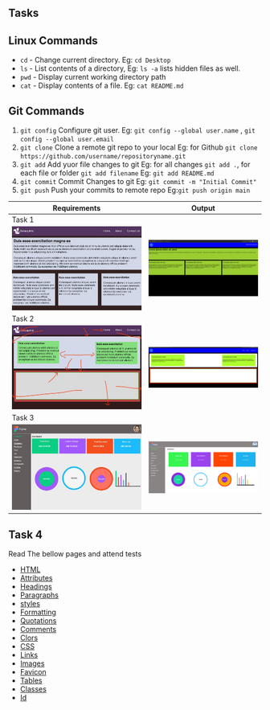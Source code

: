 

## Tasks


## Linux Commands

 
- `cd` - Change current directory. Eg: `cd Desktop`
- `ls` - List contents of a directory, Eg: `ls -a` lists hidden files as well.
- `pwd` - Display current working directory path
- `cat` - Display contents of a file. Eg: `cat README.md`

## Git Commands

1. `git config`  Configure git user. Eg: `git config --global user.name` ,
   `git config --global user.email`
2. `git clone`  Clone a remote git repo to your local Eg: for Github `git clone https://github.com/username/repositoryname.git`
3. `git add`  Add yuor file changes to git  Eg: for all changes `git add .`, for each file or folder `git add filename` Eg: `git add README.md`
4. `git commit`  Commit Changes to git Eg: `git commit -m "Initial Commit"`
5. `git push`  Push your commits to remote repo Eg:`git push origin main`


| Requirements                       |  Output                              |
| -----------------------------------| -------------------------------------|
| Task 1                                                                    |
| ![Task 1](task1/images/task1.jpeg) | ![Task 1](task1/images/task1out.png) |
| Task 2                                                                    |
| ![Task 2](task2/images/task2.jpeg) | ![Task 2](task2/images/task2out.jpeg)|
| Task 3                                                                    |
| ![TAsk 3](task3/images/task3.jpeg) | ![TAsk 3](task3/images/task3out.png) |

## Task 4

Read The bellow pages and attend tests
 
- [HTML](https://www.w3schools.com/html/default.asp) 
- [Attributes](https://www.w3schools.com/html/html_attributes.asp)
- [Headings](https://www.w3schools.com/html/html_headings.asp)
- [Paragraphs](https://www.w3schools.com/html/html_paragraphs.asp)
- [styles](https://www.w3schools.com/html/html_styles.asp)
- [Formatting](https://www.w3schools.com/html/html_formatting.asp)
- [Quotations](https://www.w3schools.com/html/html_quotation_elements.asp)
- [Comments](https://www.w3schools.com/html/html_comments.asp)
- [Clors](https://www.w3schools.com/html/html_comments.asp)
- [CSS](https://www.w3schools.com/html/html_css.asp)
- [Links](https://www.w3schools.com/html/html_links.asp)
- [Images](https://www.w3schools.com/html/html_images.asp)
- [Favicon](https://www.w3schools.com/html/html_favicon.asp)
- [Tables](https://www.w3schools.com/html/html_tables.asp)
- [Classes](https://www.w3schools.com/html/html_classes.asp)
- [Id](https://www.w3schools.com/html/html_id.asp)